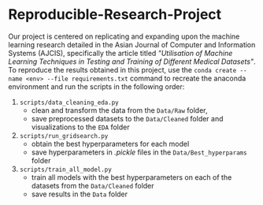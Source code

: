 # Reproducible-Research-Project
Our project is centered on replicating and expanding upon the machine learning research detailed in the Asian Journal of Computer and Information Systems (AJCIS), specifically the article titled *"Utilisation of Machine Learning Techniques in Testing and Training of Different Medical Datasets"*. To reproduce the results obtained in this project, use the ```conda create --name <env> --file requirements.txt``` command to recreate the anaconda environment and run the scripts in the following order:
1. ```scripts/data_cleaning_eda.py```
   - clean and transform the data from the ```Data/Raw``` folder,
   - save preprocessed datasets to the ```Data/Cleaned``` folder and visualizations to the ```EDA``` folder
2. ```scripts/run_gridsearch.py```
   - obtain the best hyperparameters for each model
   - save hyperparameters in *.pickle* files in the ```Data/Best_hyperparams``` folder
3. ```scripts/train_all_model.py```
   - train all models with the best hyperparameters on each of the datasets from the ```Data/Cleaned``` folder
   - save results in the ```Data``` folder

